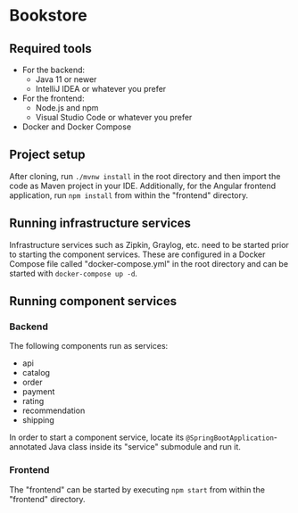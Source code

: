 Bookstore
=========

Required tools
--------------

- For the backend:
  - Java 11 or newer
  - IntelliJ IDEA or whatever you prefer
- For the frontend:
  - Node.js and npm
  - Visual Studio Code or whatever you prefer
- Docker and Docker Compose

Project setup
-------------

After cloning, run `./mvnw install` in the root directory and then import the code as Maven project in your IDE.
Additionally, for the Angular frontend application, run `npm install` from within the "frontend" directory.

Running infrastructure services
-------------------------------

Infrastructure services such as Zipkin, Graylog, etc. need to be started prior to starting the component services.
These are configured in a Docker Compose file called "docker-compose.yml" in the root directory and can be started
with `docker-compose up -d`.

Running component services
--------------------------

### Backend

The following components run as services:
- api
- catalog
- order
- payment
- rating
- recommendation
- shipping

In order to start a component service, locate its `@SpringBootApplication`-annotated Java class inside its "service"
submodule and run it.

### Frontend

The "frontend" can be started by executing `npm start` from within the "frontend" directory.
